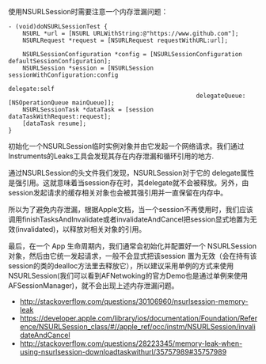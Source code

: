 使用NSURLSession时需要注意一个内存泄漏问题：
```
- (void)doNSURLSessionTest {
    NSURL *url = [NSURL URLWithString:@"https://www.github.com"];
    NSURLRequest *request = [NSURLRequest requestWithURL:url];
    
    NSURLSessionConfiguration *config = [NSURLSessionConfiguration defaultSessionConfiguration];
    NSURLSession *session = [NSURLSession sessionWithConfiguration:config
                                                          delegate:self
                                                     delegateQueue:[NSOperationQueue mainQueue]];
    NSURLSessionTask *dataTask = [session dataTaskWithRequest:request];
    [dataTask resume];
}
```

初始化一个NSURLSession临时实例对象并由它发起一个网络请求。我们通过Instruments的Leaks工具会发现其存在内存泄漏和循环引用的地方.

通过NSURLSession的头文件我们发现，NSURLSession对于它的 delegate属性是强引用。这就意味着当session存在时，其delegate就不会被释放。另外，由session发起请求的缓存相关对象也会被其强引用并一直保留在内存中。

所以为了避免内存泄漏，根据Apple文档，当一个session不再使用时，我们应该调用finishTasksAndInvalidate或者invalidateAndCancel把session显式地置为无效(invalidated)，以释放对相关对象的引用。

最后，在一个 App 生命周期内，我们通常会初始化并配置好一个 NSURLSession对象，然后由它统一发起请求，一般不会显式把该session 置为无效（会在持有该session的类的dealloc方法里去释放它），所以建议采用单例的方式来使用NSURLSession(我们可以看到AFNetwoking的官方Demo也是通过单例来使用 AFSessionManager)，就不会出现上述内存泄漏问题。
- http://stackoverflow.com/questions/30106960/nsurlsession-memory-leak
- https://developer.apple.com/library/ios/documentation/Foundation/Reference/NSURLSession_class/#//apple_ref/occ/instm/NSURLSession/invalidateAndCancel
- http://stackoverflow.com/questions/28223345/memory-leak-when-using-nsurlsession-downloadtaskwithurl/35757989#35757989